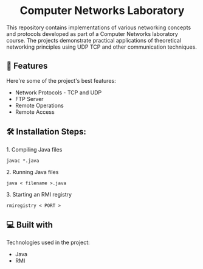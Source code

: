 <h1 align="center" id="title">Computer Networks Laboratory</h1>

<p id="description">This repository contains implementations of various networking concepts and protocols developed as part of a Computer Networks laboratory course. The projects demonstrate practical applications of theoretical networking principles using UDP TCP and other communication techniques.</p>

  
  
<h2>🧐 Features</h2>

Here're some of the project's best features:

*   Network Protocols - TCP and UDP
*   FTP Server
*   Remote Operations
*   Remote Access

<h2>🛠️ Installation Steps:</h2>

<p>1. Compiling Java files</p>

```
javac *.java
```

<p>2. Running Java files</p>

```
java < filename >.java 
```

<p>3. Starting an RMI registry</p>

```
rmiregistry < PORT >
```

  
  
<h2>💻 Built with</h2>

Technologies used in the project:

*   Java
*   RMI
